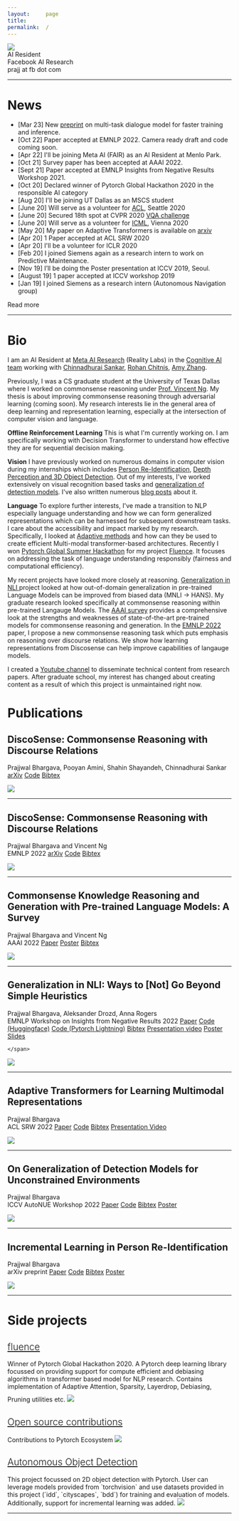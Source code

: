 ```yaml
---
layout:     page
title:
permalink:  /
---
```


<div class="row">
    <div class="col-sm-6 col-xs-12">
        <img src="/img/cover2.jpg">
    </div>
    <div class="col-sm-6 col-xs-12" style="margin-bottom: 0;">
        AI Resident<br>
        Facebook AI Research<br>
        prajj at fb dot com
    </div>
</div>
<hr>

<a name="/news"></a>

# News
* [Mar 23] New [preprint](https://arxiv.org/abs/2303.06245) on multi-task dialogue model for faster training and inference.
* [Oct 22] Paper accepted at EMNLP 2022. Camera ready draft and code coming soon.
* [Apr 22] I'll be joining Meta AI (FAIR) as an AI Resident at Menlo Park.
* [Oct 21]  Survey paper has been accepted at AAAI 2022.
* [Sept 21] Paper accepted at EMNLP Insights from Negative Results Workshop 2021.
* [Oct 20] Declared winner of Pytorch Global Hackathon 2020 in the responsible AI category
* [Aug 20] I'll be joining UT Dallas as an MSCS student
* [June 20] Will serve as a volunteer for [ACL](https://acl2020.org/), Seattle 2020
* [June 20] Secured 18th spot at CVPR 2020 [VQA challenge](https://visualqa.org/roe)
* [June 20] Will serve as a volunteer for [ICML](https://icml.cc/Conferences/2020), Vienna 2020
* [May 20] My paper on Adaptive Transformers is available on [arxiv](https://arxiv.org/abs/2005.07486)
* [Apr 20] 1 Paper accepted at ACL SRW 2020
* [Apr 20] I'll be a volunteer for ICLR 2020
* [Feb 20] I joined Siemens again as a research intern to work on Predictive Maintenance.
* [Nov 19] I’ll be doing the Poster presentation at ICCV 2019, Seoul.
* [August 19] 1 paper accepted at ICCV workshop 2019
* [Jan 19] I joined Siemens as a research intern (Autonomous Navigation group)

<div id="read-more-button">
    <a nohref>Read more</a>
</div>

<hr>

<a name="/bio"></a>

# Bio

I am an AI Resident at [Meta AI Research](https://ai.facebook.com) (Reality Labs) in the [Cognitive AI team](https://ai.facebook.com/research/conversational-ai/) working with [Chinnadhurai Sankar](https://chinnadhurai.github.io), [Rohan Chitnis](https://rohanchitnis.com), [Amy Zhang](https://amyzhang.github.io).

Previously, I was a CS graduate student at the University of Texas Dallas where I worked on commonsense reasoning under
[Prof. Vincent Ng](http://www.hlt.utdallas.edu/~vince/). My thesis is about improving commonsense reasoning through adversarial
learning (coming soon). My research interests lie in the general area of deep learning and representation learning, especially at the intersection
of computer vision and language.

**Offline Reinforcement Learning**
This is what I'm currently working on. I am specifically working with Decision Transformer to understand how effective they are for sequential decision making.

**Vision**
I have previously worked on numerous domains in computer vision during my internships which includes
[Person Re-Identification](https://prajjwal1.github.io/publications/IncrementalPersonReid),
[Depth Perception and 3D Object Detection](https://www.youtube.com/watch?v=vlDTgj3Kut8). Out of my interests,
I've worked extensively on visual recognition based tasks and
[generalization of detection models](https://prajjwal1.github.io/publications/GenDetectionIccvw19).
I've also written numerous [blog posts](https://prajjwal1.github.io/blog/) about it.

**Language**
To explore further interests, I've made a transition to NLP especially language understanding and how we can form
generalized representations which can be harnessed for subsequent downstream tasks. I care about the accessibility
and impact marked by my research. Specifically, I looked at
[Adaptive methods](https://prajjwal1.github.io/publications/adaptive_tfmr_acl_srw_2020) and how can they be used to
create efficient Multi-modal transformer-based architectures. Recently I won
[Pytorch Global Summer Hackathon](https://pytorch.org/blog/announcing-the-winners-of-the-2020-global-pytorch-summer-hackathon/)
for my project [Fluence](https://github.com/prajjwal1/fluence). It focuses on addressing the task of language
understanding responsibly (fairness and computational efficiency).

My recent projects have looked more closely at reasoning. [Generalization in NLI ](https://arxiv.org/abs/2110.01518) project looked at how out-of-domain generalization in
pre-trained Language Models can be improved from biased data (MNLI -> HANS). My graduate research looked specifically
at commonsense reasoning within pre-trained Langauge Models. The [AAAI survey](https://arxiv.org/abs/2201.12438) provides
a comprehensive look at the strengths and weaknesses of state-of-the-art pre-trained models for commonsense reasoning and
generation. In the [EMNLP 2022]() paper, I propose a new commonsense reasoning task which puts emphasis on reasoning over discourse relations. We show how
learning representations from Discosense can help improve capabilities of langauge models.


I created a [Youtube channel](https://youtube.com/c/aijournal) to disseminate technical content from research papers.
After graduate school, my interest has changed about creating content as a result of which this project is
unmaintained right now.

<a name="/publications"></a>

# Publications

<a name="/autodial"></a>
<h2 class="pubt">DiscoSense: Commonsense Reasoning with Discourse Relations</h2>
<p class="pubd">
    <span class="authors">Prajjwal Bhargava, Pooyan Amini, Shahin Shayandeh, Chinnadhurai Sankar </span><br>
<!--     <span class="conf">EMNLP 2022</span> -->
    <span class="conf"></span>
    <span class="links">
        <a target="_blank" href="https://arxiv.org/abs/2303.06245">arXiv</a>
<!--         <a target="_blank" href="https://github.com/prajjwal1/prajjwal1.github.io/raw/master/img/emnlp_22/af.png">Poster</a> -->
        <a target="_blank" href="https://github.com/prajjwal1/autodial">Code</a>
<a target="_blank" href="https://raw.githubusercontent.com/prajjwal1/prajjwal1.github.io/master/bibtex/autodial.bib">Bibtex</a>
    </span>
</p> 
<img src="/img/emnlp_22/autodial.png">
<hr>




<a name="/discosense"></a>
<h2 class="pubt">DiscoSense: Commonsense Reasoning with Discourse Relations</h2>
<p class="pubd">
    <span class="authors">Prajjwal Bhargava and Vincent Ng</span><br>
    <span class="conf">EMNLP 2022</span>
    <span class="conf"></span>
    <span class="links">
        <a target="_blank" href="https://arxiv.org/pdf/2210.12478.pdf">arXiv</a>
<!--         <a target="_blank" href="https://github.com/prajjwal1/prajjwal1.github.io/raw/master/img/emnlp_22/af.png">Poster</a> -->
        <a target="_blank" href="https://github.com/prajjwal1/discosense">Code</a>
<a target="_blank" href="https://raw.githubusercontent.com/prajjwal1/prajjwal1.github.io/master/bibtex/discosense.bib">Bibtex</a>
    </span>
</p> 
<img src="/img/emnlp_22/af.png">
<hr>

<a name="/commonsense-survey"></a>
<h2 class="pubt">Commonsense Knowledge Reasoning and Generation with Pre-trained Language Models: A Survey</h2>
<p class="pubd">
    <span class="authors">Prajjwal Bhargava and Vincent Ng</span><br>
    <span class="conf">AAAI 2022</span>
    <span class="conf"></span>
    <span class="links">
        <a target="_blank" href="https://arxiv.org/abs/2201.12438">Paper</a>
        <a target="_blank" href="https://github.com/prajjwal1/prajjwal1.github.io/raw/master/research/aaai-22/survey_poster.pdf">Poster</a>
        <a target="_blank" href="https://raw.githubusercontent.com/prajjwal1/prajjwal1.github.io/master/bibtex/commonsense_survey_aaai_22.bib">Bibtex</a>
    </span>
</p>
<img src="/img/survey/probe.png">
<hr>

<a name="/generalization-nli"></a>
<h2 class="pubt">Generalization in NLI: Ways to [Not] Go Beyond Simple Heuristics</h2>
<p class="pubd">
    <span class="authors">Prajjwal Bhargava, Aleksander Drozd, Anna Rogers</span><br>
    <span class="conf">EMNLP Workshop on Insights from Negative Results 2022</span>
    <span class="links">
        <a target="_blank" href="https://arxiv.org/abs/2110.01518">Paper</a>
        <a target="_blank" href="https://github.com/prajjwal1/generalize_lm_nli">Code (Huggingface)</a>
        <a target="_blank" href="https://github.com/vecto-ai/langmo">Code (Pytorch Lightning)</a>
        <a target="_blank" href="https://raw.githubusercontent.com/prajjwal1/prajjwal1.github.io/master/bibtex/generalize_lm_nli.bib">Bibtex</a>
        <a target="_blank" href="https://www.youtube.com/watch?v=ByQu3J6Ji7E">Presentation video</a>
        <a target="_blank" href="https://github.com/prajjwal1/prajjwal1.github.io/raw/master/research/emnlp-21/NLI_Generalization_EMNLP_Poster.pdf">Poster</a>
        <a target="_blank" href="https://github.com/prajjwal1/prajjwal1.github.io/raw/master/research/emnlp-21/chinese_room_presentation.pdf">Slides</a>

    </span>
</p>
<img src="/img/generalization_nli/MNLI_roberta-large.png">
<hr>

<a name="/adaptive"></a>
<h2 class="pubt">Adaptive Transformers for Learning Multimodal Representations</h2>
<p class="pubd">
    <span class="authors">Prajjwal Bhargava</span><br>
    <span class="conf">ACL SRW 2022</span>
    <span class="links">
        <a target="_blank" href="https://arxiv.org/abs/2005.07486">Paper</a>
        <a target="_blank" href="https://github.com/prajjwal1/adaptive_transformer">Code</a>
        <a target="_blank" href="https://raw.githubusercontent.com/prajjwal1/prajjwal1.github.io/master/bibtex/adaptive_transformer.bib">Bibtex</a>
        <a target="_blank" href="http://slideslive.com/38928637">Presentation Video</a>
    </span>
</p>
<img src="/img/adaptive/alpha.png">
<hr>

<a name="/detection"></a>
<h2 class="pubt">On Generalization of Detection Models for Unconstrained Environments</h2>
<p class="pubd">
    <span class="authors">Prajjwal Bhargava</span><br>
    <span class="conf">ICCV AutoNUE Workshop 2022</span>
    <span class="links">
        <a target="_blank" href="https://arxiv.org/abs/1909.13080">Paper</a>
        <a target="_blank" href="https://github.com/prajjwal1/autonomous-object-detection">Code</a>
        <a target="_blank" href="https://raw.githubusercontent.com/prajjwal1/prajjwal1.github.io/master/bibtex/gen_detection_models_iccvw19.bib">Bibtex</a>
        <a target="_blank" href="https://docs.google.com/presentation/d/1q6alY-5pRsJ2ys_402dhEOG0pVKk1VElDbegcXFFzoA/edit?usp=drivesdk">Poster</a>
    </span>
</p>
<img src="/img/detection/pipeline.png">
<hr>

<a name="/incremental"></a>
<h2 class="pubt">Incremental Learning in Person Re-Identification</h2>
<p class="pubd">
    <span class="authors">Prajjwal Bhargava</span><br>
    <span class="conf">arXiv preprint</span>
    <span class="links">
        <a target="_blank" href="https://arxiv.org/abs/1909.13080">Paper</a>
        <a target="_blank" href="https://github.com/prajjwal1/autonomous-object-detection">Code</a>
        <a target="_blank" href="https://raw.githubusercontent.com/prajjwal1/prajjwal1.github.io/master/bibtex/gen_detection_models_iccvw19.bib">Bibtex</a>
        <a target="_blank" href="https://docs.google.com/presentation/d/1q6alY-5pRsJ2ys_402dhEOG0pVKk1VElDbegcXFFzoA/edit?usp=drivesdk">Poster</a>
    </span>
</p>
<img src="/img/incremental/our_arch.png">
<hr>

<a name="/projects"></a>

# Side projects

<div class="row">
    <div class="col-sm-12">
        <h2 class="talkt" style="font-weight:300;"><a target="_blank" href="http://github.com/prajjwal1/fluence">fluence</a></h2>
        <p class="talkd">
            Winner of Pytorch Global Hackathon 2020. A Pytorch deep learning library focussed on
            providing support for compute efficient and debiasing algorithms in transformer based
            model for NLP research. Contains implementation of Adaptive Attention, Sparsity, Layerdrop,
            Debiasing, Pruning utilities etc.
            <a target="_blank" href="http://github.com/prajjwal1/fluence"><img style="margin-top: 10px;" src="/img/projects/fluence.png"></a>
        </p>
    </div>
</div>


<div class="row">
    <div class="col-sm-12">
        <h2 class="talkt" style="font-weight:300;"><a target="_blank" href="/open-source">Open source contributions</a></h2>
        <p class="talkd">
                        Contributions to Pytorch Ecosystem
            <a target="_blank" href="/open-source"><img class="project-img" src="/img/projects/hf_pytorch.png"></a>
        </p>
    </div>
</div>


<div class="row">
    <div class="col-sm-12">
        <h2 class="talkt" style="font-weight:300;"><a target="_blank" href="https://github.com/prajjwal1/autonomous-object-detection">Autonomous Object Detection</a></h2>
        <p class="talkd">
            This project focussed on 2D object detection with Pytorch.
            User can leverage models provided from `torchvision` and use datasets provided in this project (`idd`, `cityscapes`, `bdd`)
            for training and evaluation of models. Additionally, support for incremental learning was added.
            <a target="_blank" href="https://github.com/prajjwal1/autonomous-object-detection"><img src="/img/projects/baseline_preds.png"></a>
        </p>
    </div>
</div>

<script src="/js/jquery.min.js"></script>
<script type="text/javascript">
    $('ul:gt(0) li:gt(12)').hide();
    $('#read-more-button > a').click(function() {
        $('ul:gt(0) li:gt(12)').show();
        $('#read-more-button').hide();
    });
</script>

---
